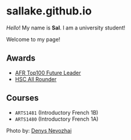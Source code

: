# sallake.github.io


_Hello_! My name is **Sal**. I am a university student!

Welcome to my page! 

## Awards

- [AFR Top100 Future Leader](https://au.gradconnection.com/top100/future-leaders/2022/#award=coles-it-award)
- [HSC All Rounder](https://educationstandards.nsw.edu.au/wps/portal/nesa/about/events/merit-lists/distinguished-achievers/2019/w)

## Courses

- `ARTS1481` (Introductory French 1B)
- `ARTS1480` (Introductory French 1A)


Photo by: [Denys Nevozhai](https://unsplash.com/photos/guNIjIuUcgY)
